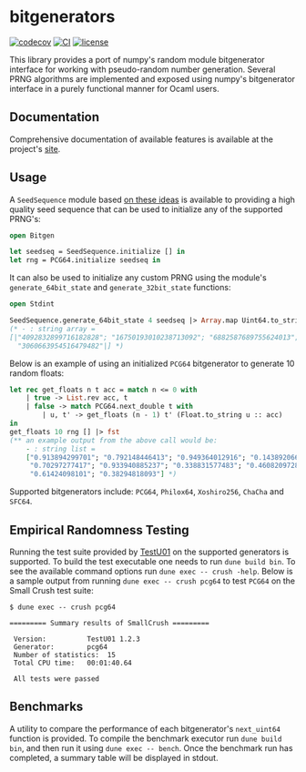 # bitgenerators
[![codecov][1]](https://codecov.io/gh/zoj613/bitgenerators)
[![CI][2]](https://github.com/zoj613/bitgenerators/actions/workflows/)
[![license][3]](https://github.com/zoj613/bitgenerators/blob/main/LICENSE)

This library provides a port of numpy's random module bitgenerator interface for working with
pseudo-random number generation. Several PRNG algorithms are implemented and exposed using
numpy's bitgenerator interface in a purely functional manner for Ocaml users.

## Documentation
Comprehensive documentation of available features is available at the project's [site][4].

## Usage
A `SeedSequence` module based [on these ideas][5] is available to providing a high quality seed sequence that
can be used to initialize any of the supported PRNG's:
```ocaml
open Bitgen

let seedseq = SeedSequence.initialize [] in
let rng = PCG64.initialize seedseq in
```
It can also be used to initialize any custom PRNG using the module's `generate_64bit_state`
and `generate_32bit_state` functions:
```ocaml
open Stdint

SeedSequence.generate_64bit_state 4 seedseq |> Array.map Uint64.to_string 
(* - : string array =
[|"4092832899716182828"; "16750193010238713092"; "6882587689755624013";
  "3060663954516479482"|] *)
```
Below is an example of using an initialized `PCG64` bitgenerator to generate 10 random
floats:
```ocaml
let rec get_floats n t acc = match n <= 0 with
    | true -> List.rev acc, t
    | false -> match PCG64.next_double t with
        | u, t' -> get_floats (n - 1) t' (Float.to_string u :: acc)
in
get_floats 10 rng [] |> fst
(** an example output from the above call would be:
    - : string list =
    ["0.913894299701"; "0.792148446413"; "0.949364012916"; "0.143892066375";
     "0.70297277417"; "0.933940885237"; "0.338831577483"; "0.460820972876";
     "0.61424098101"; "0.38294818093"] *)
```
Supported bitgenerators include: `PCG64`, `Philox64`, `Xoshiro256`, `ChaCha` and `SFC64`.

## Empirical Randomness Testing
Running the test suite provided by [TestU01][6] on the supported generators is supported.
To build the test executable one needs to run `dune build bin`. To see the available
command options run `dune exec -- crush -help`. Below is a sample output from running
`dune exec -- crush pcg64` to test `PCG64` on the Small Crush test suite:
```shell
$ dune exec -- crush pcg64

========= Summary results of SmallCrush =========

 Version:          TestU01 1.2.3
 Generator:        pcg64
 Number of statistics:  15
 Total CPU time:   00:01:40.64

 All tests were passed
```
## Benchmarks
A utility to compare the performance of each bitgenerator's `next_uint64` function is provided.
To compile the benchmark executor run `dune build bin`, and then run it using `dune exec -- bench`.
Once the benchmark run has completed, a summary table will be displayed in stdout.


[1]: https://codecov.io/gh/zoj613/bitgenerators/graph/badge.svg?token=KOOG2Y1SH5
[2]: https://img.shields.io/github/actions/workflow/status/zoj613/bitgenerators/build-and-test.yml?branch=main
[3]: https://img.shields.io/github/license/zoj613/bitgenerators
[4]: https://zoj613.github.io/bitgenerators/bitgenerators/Bitgen/index.html
[5]: https://www.pcg-random.org/posts/developing-a-seed_seq-alternative.html
[6]: https://www.semanticscholar.org/paper/TestU01%3A-A-C-library-for-empirical-testing-of-L'Ecuyer-Simard/ba61b9f0b400b6a375eca7f7ecdb18ad871fa9e8
